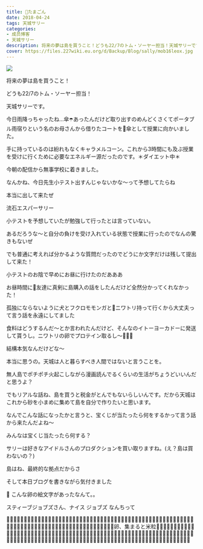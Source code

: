 ```yaml
---
title: 🥚たまごん
date: 2018-04-24
tags: 天城サリー
categories: 
- 成员博客
- 天城サリー
description: 将来の夢は島を買うこと！どうも22/7のトム・ソーヤー担当！天城サリーです。今日雨降っちゃったね...傘☂️あったんだけど取り出すのめんどくさくてポータブル雨宿りという名のお母さんから借りたコートを🧥傘とし...
cover: https://files.227wiki.eu.org/d/Backup/Blog/sally/mob16leox.jpg 
---
```

![](https://files.227wiki.eu.org/d/Backup/Blog/sally/mob16leox.jpg)

将来の夢は島を買うこと！




どうも22/7のトム・ソーヤー担当！




天城サリーです。




今日雨降っちゃったね...傘☂️あったんだけど取り出すのめんどくさくてポータブル雨宿りという名のお母さんから借りたコートを🧥傘として授業に向かいました。

手に持っているのは紛れもなくキャラメルコーン。これから3時間にも及ぶ授業を受けに行くために必要なエネルギー源だったのです。＊ダイエット中＊




今朝の配信から無事学校に着きました。




なんかね、今日先生小テスト出すんじゃないかな〜って予想してたらね




本当に出して来たぜ




流石エスパーサリー




小テストを予想していたが勉強して行ったとは言っていない。




あるだろうな〜と自分の負けを受け入れている状態で授業に行ったのでなんの驚きもないぜ




でも普通に考えれば分かるような質問だったのでどうにか文字だけは残して提出して来た！




小テストのお陰で早めにお昼に行けたのだあああ




お昼時間に🏫友達に真剣に島購入の話をしたんだけど全然分かってくれなかった！




孤独にならないように犬とフクロモモンガと🐔ニワトリ持って行くから大丈夫って言う話を永遠にしてました




食料はどうするんだ〜とか言われたんだけど、そんなのイトーヨーカドーに発送して貰うし。ニワトリの卵でプロテイン取るし〜🥚🥚🥚




結構本気なんだけどな〜




本当に思うの。天城は人と暮らすべき人間ではないと言うことを。




無人島でポチポチ火起こしながら漫画読んでるくらいの生活がちょうどいいんだと思うよ？




でもリアルな話ね、島を買うと税金がとんでもないらしいんです。だから天城はこれから砂を小まめに集めて島を自分で作りたいと思います。




なんでこんな話になったかと言うと、宝くじが当たったら何をするかって言う話から来たんだよね〜




みんなは宝くじ当たったら何する？




サリーは好きなアイドルさんのプロダクションを買い取りますね。(え？島は買わないの？)




島はね、最終的な拠点だからさ




そして本日ブログを書きながら気付きました




🥚 こんな卵の絵文字があったなんて。。




スティーブジョブズさん、ナイス ジョブズ なんちって




🥚🥚🥚🥚🥚🥚🥚🥚🥚🥚🥚🥚🥚🥚🥚🥚🥚🥚🥚🥚🥚🥚🥚🥚🥚🥚🥚🥚🥚🥚🥚🥚🥚🥚🥚🥚🥚🥚🥚🥚🥚🥚🥚🥚🥚🥚🥚🥚🥚🥚🥚🥚🥚🥚🥚🥚🥚🥚🥚🥚🥚🥚🥚🥚🥚🥚🥚🥚🥚🥚🥚🥚🥚🥚🥚🥚🥚🥚🥚🥚🥚🥚🥚🥚🥚卵、集まると米粒🥚🥚🥚🥚🥚🥚🥚🥚🥚🥚🥚🥚🥚🥚🥚🥚🥚🥚🥚🥚🥚🥚🥚🥚🥚🥚🥚🥚🥚🥚🥚🥚🥚🥚🥚🥚🥚🥚🥚🥚🥚🥚🥚🥚🥚🥚🥚🥚🥚🥚🥚🥚🥚🥚🥚🥚🥚🥚🥚🥚🥚🥚🥚🥚🥚🥚🥚🥚🥚🥚🥚🥚🥚🥚🥚🥚🥚🥚🥚🥚🥚🥚🥚🥚🥚🥚🥚🥚🥚🥚🥚🥚🥚🥚🥚🥚🥚🥚🥚🥚🥚🥚🥚🥚🥚🥚🥚🥚🥚🥚🥚🥚🥚🥚🥚🥚🔪🥚


















